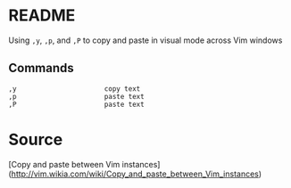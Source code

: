 # README

Using `,y`, `,p`, and `,P` to copy and paste in visual mode across Vim windows

## Commands

```
,y                      copy text
,p                      paste text
,P                      paste text
```

# Source

[Copy and paste between Vim instances]
(http://vim.wikia.com/wiki/Copy_and_paste_between_Vim_instances)

